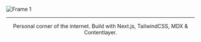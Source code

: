 ![Frame 1](https://user-images.githubusercontent.com/45521157/166933089-441716ef-6030-448e-883c-1b7861f66877.png)

<hr>

<p align="center">Personal corner of the internet. Build with Next.js, TailwindCSS, MDX & Contentlayer.</p>
